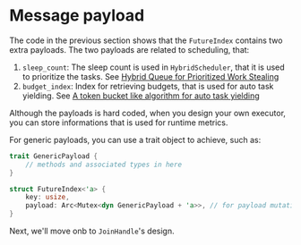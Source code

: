 # Message payload

The code in the previous section shows that the `FutureIndex` contains two extra payloads.
The two payloads are related to scheduling, that:
1. `sleep_count`: The sleep count is used in `HybridScheduler`, that it is used to prioritize the tasks. See [Hybrid Queue for Prioritized Work Stealing](../trd/hybrid.md)
2. `budget_index`: Index for retrieving budgets, that is used for auto task yielding. See [A token bucket like algorithm for auto task yielding](../trd/token_bucket.md)

Although the payloads is hard coded, when you design your own executor, you can store informations that is used for
runtime metrics.

For generic payloads, you can use a trait object to achieve, such as:
```rust
trait GenericPayload {
    // methods and associated types in here
}

struct FutureIndex<'a> {
    key: usize,
    payload: Arc<Mutex<dyn GenericPayload + 'a>>, // for payload mutation
}
```

Next, we'll move onb to `JoinHandle`'s design.
